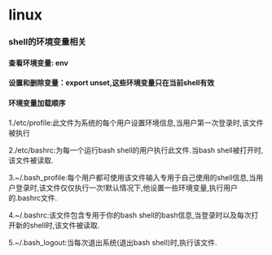 # linux

### shell的环境变量相关

#### 查看环境变量: env

#### 设置和删除变量：export unset,这些环境变量只在当前shell有效

#### 环境变量加载顺序

1./etc/profile:此文件为系统的每个用户设置环境信息,当用户第一次登录时,该文件被执行

2./etc/bashrc:为每一个运行bash shell的用户执行此文件.当bash shell被打开时,该文件被读取.

3.~/.bash_profile:每个用户都可使用该文件输入专用于自己使用的shell信息,当用户登录时,该文件仅仅执行一次!默认情况下,他设置一些环境变量,执行用户的.bashrc文件.

4.~/.bashrc:该文件包含专用于你的bash shell的bash信息,当登录时以及每次打开新的shell时,该文件被读取.

5.~/.bash_logout:当每次退出系统(退出bash shell)时,执行该文件.
